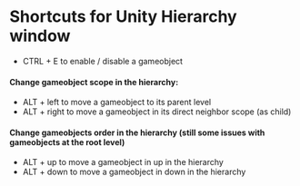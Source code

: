 # Shortcuts for Unity Hierarchy window

* CTRL + E to enable / disable a gameobject

#### Change gameobject scope in the hierarchy:

* ALT + left to move a gameobject to its parent level
* ALT + right to move a gameobject in its direct neighbor scope (as child)

#### Change gameobjects order in the hierarchy (still some issues with gameobjects at the root level)

* ALT + up to move a gameobject in up in the hierarchy 
* ALT + down to move a gameobject in down in the hierarchy       
      
